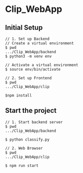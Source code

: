 # Clip_WebApp

## Initial Setup
```
// 1. Set up Backend
// Create a virtual environment
$ pwd
.../Clip_WebApp/backend
$ python3 -m venv env

// Activate a virtual environment
$ source env/bin/activate

// 2. Set up Frontend
$ pwd
.../Clip_WebApp/clip

$npm install
``` 

## Start the project
```
// 1. Start backend server
$ pwd
.../Clip_WebApp/backend

$ python classify.py

// 2. Web Browser
$ pwd
.../Clip_WebApp/clip

$ npm run start
```


